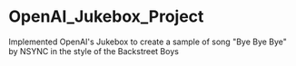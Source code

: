 # OpenAI_Jukebox_Project
Implemented OpenAI's Jukebox to create a sample of song "Bye Bye Bye" by NSYNC in the style of the Backstreet Boys
